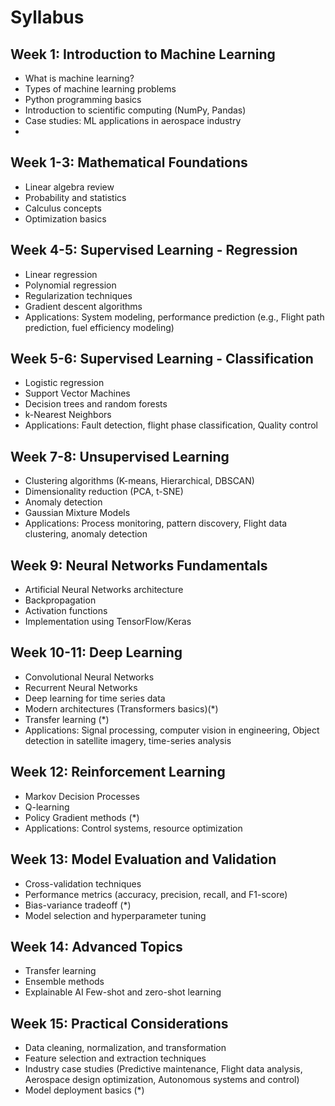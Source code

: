 # Syllabus

## Week 1: Introduction to Machine Learning
- What is machine learning?
- Types of machine learning problems
- Python programming basics
- Introduction to scientific computing (NumPy, Pandas)
- Case studies: ML applications in aerospace industry
- 
## Week 1-3: Mathematical Foundations
- Linear algebra review
- Probability and statistics
- Calculus concepts
- Optimization basics

## Week 4-5: Supervised Learning - Regression
- Linear regression
- Polynomial regression
- Regularization techniques
- Gradient descent algorithms
- Applications: System modeling, performance prediction (e.g., Flight path prediction, fuel efficiency modeling)

## Week 5-6: Supervised Learning - Classification
- Logistic regression
- Support Vector Machines
- Decision trees and random forests
- k-Nearest Neighbors
- Applications: Fault detection, flight phase classification, Quality control
  
## Week 7-8: Unsupervised Learning
- Clustering algorithms (K-means, Hierarchical, DBSCAN)
- Dimensionality reduction (PCA, t-SNE)
- Anomaly detection
- Gaussian Mixture Models
- Applications: Process monitoring, pattern discovery, Flight data clustering, anomaly detection
  
## Week 9: Neural Networks Fundamentals
- Artificial Neural Networks architecture
- Backpropagation
- Activation functions
- Implementation using TensorFlow/Keras
  
## Week 10-11: Deep Learning
- Convolutional Neural Networks
- Recurrent Neural Networks
- Deep learning for time series data
- Modern architectures (Transformers basics)(*)
- Transfer learning (*)
- Applications: Signal processing, computer vision in engineering, Object detection in satellite imagery, time-series analysis

## Week 12: Reinforcement Learning
- Markov Decision Processes
- Q-learning
- Policy Gradient methods (*)
- Applications: Control systems, resource optimization
  
## Week 13: Model Evaluation and Validation
- Cross-validation techniques
- Performance metrics (accuracy, precision, recall, and F1-score)
- Bias-variance tradeoff (*)
- Model selection and hyperparameter tuning
  
## Week 14: Advanced Topics
- Transfer learning
- Ensemble methods
- Explainable AI
   Few-shot and zero-shot learning

## Week 15: Practical Considerations
- Data cleaning, normalization, and transformation
- Feature selection and extraction techniques
- Industry case studies (Predictive maintenance, Flight data analysis, Aerospace design optimization, Autonomous systems and control)
- Model deployment basics (*)
